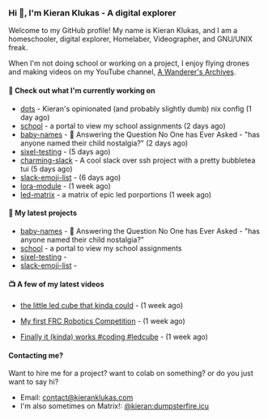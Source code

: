 ### Hi 👋, I'm Kieran Klukas - A digital explorer 

Welcome to my GitHub profile! My name is Kieran Klukas, and I am a homeschooler, digital explorer, Homelaber, Videographer, and GNU/UNIX freak.

When I'm not doing school or working on a project, I enjoy flying drones and making videos on my YouTube channel, [A Wanderer's Archives](https://youtube.com/@wanderer.archives).

#### 👷 Check out what I'm currently working on

- [dots](https://github.com/kcoderhtml/dots) - Kieran's opinionated (and probably slightly dumb) nix config (1 day ago)
- [school](https://github.com/kcoderhtml/school) - a portal to view my school assignments (2 days ago)
- [baby-names](https://github.com/kcoderhtml/baby-names) - 👶 Answering the Question No One has Ever Asked - "has anyone named their child nostalgia?" (2 days ago)
- [sixel-testing](https://github.com/kcoderhtml/sixel-testing) -  (5 days ago)
- [charming-slack](https://github.com/kcoderhtml/charming-slack) - A cool slack over ssh project with a pretty bubbletea tui (5 days ago)
- [slack-emoji-list](https://github.com/kcoderhtml/slack-emoji-list) -  (6 days ago)
- [lora-module](https://github.com/kcoderhtml/lora-module) -  (1 week ago)
- [led-matrix](https://github.com/kcoderhtml/led-matrix) - a matrix of epic led porportions (1 week ago)

#### 🌱 My latest projects

- [baby-names](https://github.com/kcoderhtml/baby-names) - 👶 Answering the Question No One has Ever Asked - "has anyone named their child nostalgia?"
- [school](https://github.com/kcoderhtml/school) - a portal to view my school assignments
- [sixel-testing](https://github.com/kcoderhtml/sixel-testing) - 
- [slack-emoji-list](https://github.com/kcoderhtml/slack-emoji-list) - 

#### 📺 A few of my latest videos

- [the little led cube that kinda could](https://www.youtube.com/watch?v=um7v7Y04vGw) - (1 week ago)

- [My first FRC Robotics Competition](https://www.youtube.com/watch?v=w_o2-eqkbCk) - (1 week ago)

- [Finally it (kinda) works #coding #ledcube](https://www.youtube.com/watch?v=Mfk6LF0zwZg) - (1 week ago)



#### Contacting me?

Want to hire me for a project? want to colab on something? or do you just want to say hi?

- Email: [contact@kieranklukas.com](mailto:contact@kieranklukas.com)
- I'm also sometimes on Matrix!: [@kieran:dumpsterfire.icu](https://matrix.to/#/@kieran.matrix.dumpsterfire.icu)
